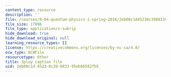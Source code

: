 ```yaml
---
content_type: resource
description: ''
file: /courses/8-04-quantum-physics-i-spring-2016/2eb00c1d45230c39083395eb66582fb5_0USje5vTIKs.srt
file_size: 17096
file_type: application/x-subrip
hide_download: true
hide_download_original: null
learning_resource_types: []
license: https://creativecommons.org/licenses/by-nc-sa/4.0/
ocw_type: OCWFile
resourcetype: Other
title: 3play caption file
uid: 2eb00c1d-4523-0c39-0833-95eb66582fb5
---
```

